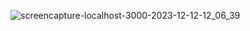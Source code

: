
![screencapture-localhost-3000-2023-12-12-12_06_39](https://github.com/Krupat2003/Translation-App/assets/138984890/30d589f9-ea54-4e8c-883b-aab5e14ea531)
